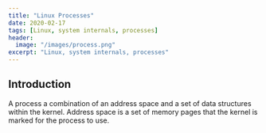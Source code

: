 ```yaml
---
title: "Linux Processes"
date: 2020-02-17
tags: [Linux, system internals, processes]
header:
  image: "/images/process.png"
excerpt: "Linux, system internals, processes"
---
```


## Introduction

A process a combination of an address space and a set of data structures within the kernel. Address space is a set of memory pages that the kernel is marked for the process to use. 
